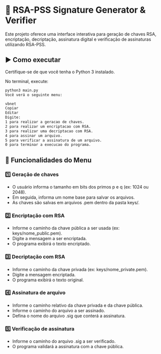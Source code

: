 # 🔐 RSA-PSS Signature Generator & Verifier

Este projeto oferece uma interface interativa para geração de chaves RSA, encriptação, decriptação, assinatura digital e verificação de assinaturas utilizando RSA-PSS.

## ▶️ Como executar

Certifique-se de que você tenha o Python 3 instalado.

No terminal, execute:

```bash
python3 main.py
Você verá o seguinte menu:

vbnet
Copiar
Editar
Digite:
1 para realizar a geracao de chaves.
2 para realizar um encriptacao com RSA.
3 para realizar uma decriptacao com RSA.
4 para assinar um arquivo.
5 para verificar a assinatura de um arquivo.
0 para terminar a execucao do programa.
```
## 🧭 Funcionalidades do Menu
### 1️⃣ Geração de chaves
- O usuário informa o tamanho em bits dos primos p e q (ex: 1024 ou 2048).
- Em seguida, informa um nome base para salvar os arquivos.
- As chaves são salvas em arquivos .pem dentro da pasta keys/.

### 2️⃣ Encriptação com RSA
- Informe o caminho da chave pública a ser usada (ex: keys/nome_public.pem).
- Digite a mensagem a ser encriptada.
- O programa exibirá o texto encriptado.

### 3️⃣ Decriptação com RSA
- Informe o caminho da chave privada (ex: keys/nome_private.pem).
- Digite a mensagem encriptada.
- O programa exibirá o texto original.

### 4️⃣ Assinatura de arquivo
- Informe o caminho relativo da chave privada e da chave pública.
- Informe o caminho do arquivo a ser assinado.
- Defina o nome do arquivo .sig que conterá a assinatura.

### 5️⃣ Verificação de assinatura
- Informe o caminho do arquivo .sig a ser verificado.
- O programa validará a assinatura com a chave pública.

